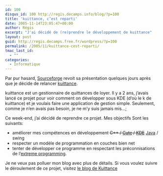 ```yaml
---
id: 100
disqus_id: 100 http://regis.decamps.info/blog/?p=100
title: 'kuittance, c’est reparti'
date: 2005-11-14T23:05:47+00:00
author: Régis
excerpt: "J'ai décidé de (re)prendre le développement de kuittance"
layout: post
guid: http://regis.decamps.free.fr/wordpress/?p=100
permalink: /2005/11/kuittance-cest-reparti/
tmac_last_id:
  - ""
categories:
  - Informatique
---
```

Par pur hasard, [Sourceforge](http://sourceforge.net) revoit sa présentation quelques jours après que je décide de relancer [kuittance](http://sourceforge.net/projects/kuittance).

kuittance est un gestionnaire de quittances de loyer. Il y a 2 ans, j’avais lancé ce projet pour voir comment on développer sous KDE (d’où le k de kuittance) et je voulais faire une application de gestion simple. Seulement, comme je n’en avais pas besoin, je ne m’y suis jamais mis…;

Ce week-end, j’ai décidé de reprendre ce projet. Mes objectifs Sont les suivants:

  * améliorer mes compétences en développement <strike>C++ / [Cute](http://www.trolltech.com/products/qt/index.html) / [KDE](http://www.kde.org/)</strike> [Java](http://java.sun.com) / swing
  * respecter un modèle de programmation en couches bien net
  * tenter de développer ce programme en respectant les préconnisations de l’[extreme programming](http://http://www.extremeprogramming.org/).

Je ne veux pas polluer mon blog avec plus de détails. Si vous voulez suivre le déroulement de ce projet, visitez [le blog de Kuittance](http://kuittance.blogspot.com/)
